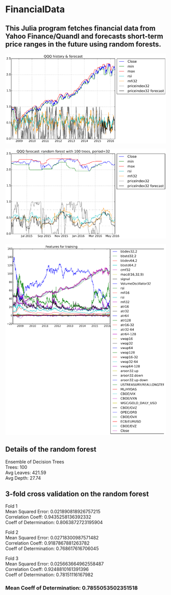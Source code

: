 # FinancialData

## This Julia program fetches financial data from Yahoo Finance/Quandl and forecasts short-term price ranges in the future using random forests.

![History and forecast of price index of QQQ](qqq_history.png)

![1 year forecast of QQQ](qqq_forecast.png)

![Features for training](qqq_features.png)

## Details of the random forest

Ensemble of Decision Trees  
Trees:      100  
Avg Leaves: 421.59  
Avg Depth:  27.74  

## 3-fold cross validation on the random forest

Fold 1  
Mean Squared Error:     0.021890818926757215  
Correlation Coeff:      0.9435258136392332  
Coeff of Determination: 0.8063872723195904  

Fold 2  
Mean Squared Error:     0.02718300987571482  
Correlation Coeff:      0.9187867881263782  
Coeff of Determination: 0.768617616706045  

Fold 3  
Mean Squared Error:     0.025663664962558487  
Correlation Coeff:      0.9248810161391396  
Coeff of Determination: 0.78151116167982  

### Mean Coeff of Determination: 0.7855053502351518
